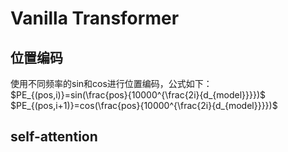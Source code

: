 # Vanilla Transformer
## 位置编码
使用不同频率的sin和cos进行位置编码，公式如下：
$PE_{(pos,i)}=sin(\frac{pos}{10000^{\frac{2i}{d_{model}}}})$
$PE_{(pos,i+1)}=cos(\frac{pos}{10000^{\frac{2i}{d_{model}}}})$

## self-attention
